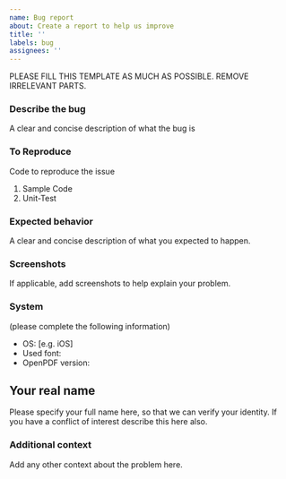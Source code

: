 ```yaml
---
name: Bug report
about: Create a report to help us improve
title: ''
labels: bug
assignees: ''
---
```


PLEASE FILL THIS TEMPLATE AS MUCH AS POSSIBLE. REMOVE IRRELEVANT PARTS.

### Describe the bug

A clear and concise description of what the bug is

### To Reproduce

Code to reproduce the issue

1. Sample Code
2. Unit-Test

### Expected behavior

A clear and concise description of what you expected to happen.

### Screenshots

If applicable, add screenshots to help explain your problem.

### System

(please complete the following information)

- OS: [e.g. iOS]
- Used font:
- OpenPDF version:

## Your real name
Please specify your full name here, so that we can verify your identity. 
If you have a conflict of interest describe this here also.

### Additional context

Add any other context about the problem here.
